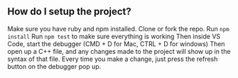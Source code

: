 ## How do I setup the project?
Make sure you have ruby and npm installed.
Clone or fork the repo.
Run `npm install`
Run `npm test` to make sure everything is working
Then inside VS Code, start the debugger (CMD + D for Mac, CTRL + D for windows)
Then open up a C++ file, and any changes made to the project will show up in the syntax of that file.
Every time you make a change, just press the refresh button on the debugger pop up.